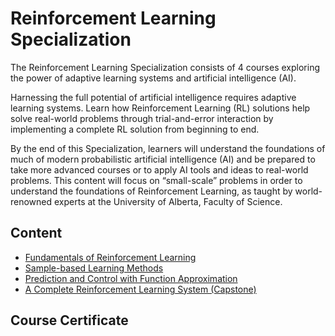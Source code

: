 # Reinforcement Learning Specialization

The Reinforcement Learning Specialization consists of 4 courses exploring the power of adaptive learning systems and artificial intelligence (AI).

Harnessing the full potential of artificial intelligence requires adaptive learning systems. Learn how Reinforcement Learning (RL) solutions help solve real-world problems through trial-and-error interaction by implementing a complete RL solution from beginning to end.

By the end of this Specialization, learners will understand the foundations of much of modern probabilistic artificial intelligence (AI) and be prepared to take more advanced courses or to apply AI tools and ideas to real-world problems. This content will focus on “small-scale” problems in order to understand the foundations of Reinforcement Learning, as taught by world-renowned experts at the University of Alberta, Faculty of Science.

## Content

- [Fundamentals of Reinforcement Learning](./01_fundamentals_of_reinforcement_learning)
- [Sample-based Learning Methods](./02_sample_based_learning_methods)
- [Prediction and Control with Function Approximation](./03_prediction_control_function_approximation)
- [A Complete Reinforcement Learning System (Capstone)](./04_complete_reinforcement_learning_system)

## Course Certificate
